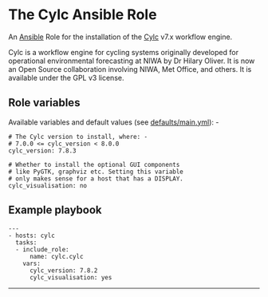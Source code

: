 # The Cylc Ansible Role
An [Ansible] Role for the installation of the [Cylc] v7.x workflow engine.

Cylc is a workflow engine for cycling systems originally developed for
operational environmental forecasting at NIWA by Dr Hilary Oliver.
It is now an Open Source collaboration involving NIWA, Met Office, and others.
It is available under the GPL v3 license.

## Role variables
Available variables and default values
(see [defaults/main.yml](defaults/main.yml)): -

    # The Cylc version to install, where: -
    # 7.0.0 <= cylc_version < 8.0.0
    cylc_version: 7.8.3

    # Whether to install the optional GUI components
    # like PyGTK, graphviz etc. Setting this variable
    # only makes sense for a host that has a DISPLAY.
    cylc_visualisation: no

## Example playbook

    ---
    - hosts: cylc
      tasks:
      - include_role:
          name: cylc.cylc
        vars:
          cylc_version: 7.8.2
          cylc_visualisation: yes

---

[Ansible]: https://pypi.org/project/ansible/
[Cylc]: https://cylc.github.io
